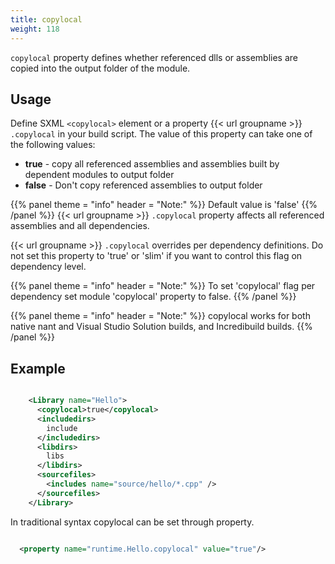 ```yaml
---
title: copylocal
weight: 118
---
```


 `copylocal` property defines whether referenced dlls or assemblies are copied into the output folder of the module.

## Usage ##

Define SXML `<copylocal>`  element or a property {{< url groupname >}} `.copylocal` in your build script.
The value of this property can take one of the following values:

 - **true** - copy all referenced assemblies and assemblies built by dependent modules to output folder
 - **false** - Don&#39;t copy referenced assemblies to output folder


{{% panel theme = "info" header = "Note:" %}}
Default value is &#39;false&#39;
{{% /panel %}}
{{< url groupname >}} `.copylocal` property affects all referenced assemblies and all dependencies.

{{< url groupname >}} `.copylocal` overrides per dependency definitions. Do not set this property to &#39;true&#39; or &#39;slim&#39; if
you want to control this flag on dependency level.


{{% panel theme = "info" header = "Note:" %}}
To set &#39;copylocal&#39; flag per dependency set module &#39;copylocal&#39; property to false.
{{% /panel %}}

{{% panel theme = "info" header = "Note:" %}}
copylocal works for both native nant and Visual Studio Solution builds, and Incredibuild builds.
{{% /panel %}}
## Example ##


```xml

    <Library name="Hello">
      <copylocal>true</copylocal>
      <includedirs>
        include
      </includedirs>
      <libdirs>
        libs
      </libdirs>
      <sourcefiles>
        <includes name="source/hello/*.cpp" />
      </sourcefiles>
    </Library>

```
In traditional syntax copylocal can be set through property.


```xml

  <property name="runtime.Hello.copylocal" value="true"/>

```
